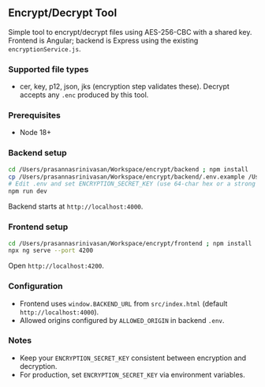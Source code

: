 ## Encrypt/Decrypt Tool

Simple tool to encrypt/decrypt files using AES-256-CBC with a shared key. Frontend is Angular; backend is Express using the existing `encryptionService.js`.

### Supported file types
- cer, key, p12, json, jks (encryption step validates these). Decrypt accepts any `.enc` produced by this tool.

### Prerequisites
- Node 18+

### Backend setup
```bash
cd /Users/prasannasrinivasan/Workspace/encrypt/backend ; npm install
cp /Users/prasannasrinivasan/Workspace/encrypt/backend/.env.example /Users/prasannasrinivasan/Workspace/encrypt/backend/.env
# Edit .env and set ENCRYPTION_SECRET_KEY (use 64-char hex or a strong string)
npm run dev
```

Backend starts at `http://localhost:4000`.

### Frontend setup
```bash
cd /Users/prasannasrinivasan/Workspace/encrypt/frontend ; npm install
npx ng serve --port 4200
```

Open `http://localhost:4200`.

### Configuration
- Frontend uses `window.BACKEND_URL` from `src/index.html` (default `http://localhost:4000`).
- Allowed origins configured by `ALLOWED_ORIGIN` in backend `.env`.

### Notes
- Keep your `ENCRYPTION_SECRET_KEY` consistent between encryption and decryption.
- For production, set `ENCRYPTION_SECRET_KEY` via environment variables.


